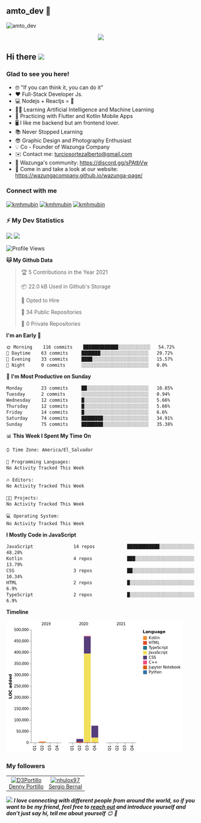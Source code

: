## amto_dev 💚
![amto_dev](https://firebasestorage.googleapis.com/v0/b/paper-92d84.appspot.com/o/wazunga-image%2FCopia%20de%20Github%20README%20banner.png?alt=media&token=182914d2-f189-498f-8946-d18e13c7a0c1)

<!-- retro visitor counter -->
<p align="center"> 
  <img src="https://profile-counter.glitch.me/manasesortez/count.svg" />
</p>

<h2>Hi there <img src="https://media.giphy.com/media/hvRJCLFzcasrR4ia7z/giphy.gif" width="25px"></h2>

<h3>Glad to see you here!</h3>

- 🤓 "If you can think it, you can do it" 
- ❤️ Full-Stack Developer Js.
- 💻 Nodejs + Reactjs  = 💚
- 👨‍💻 Learning Artificial Intelligence and Machine Learning
-  📱 Practicing with Flutter and Kotlin Mobile Apps
- 🖥️ I like me backend but am frontend lover.
-  📚 Never Stopped Learning
- 😎 Graphic Design and Photography Enthusiast
- 💡 Co - Founder of Wazunga Company 
- ✉️ Contact me: turciosortezalberto@gmail.com
- 👥 Wazunga's community: https://discord.gg/sPAtbVw
-  🚀 Come in and take a look at our website: 				https://wazungacompany.github.io/wazunga-page/


<h3 align="left">Connect with me</h3>
<p align="left">

<a href="https://twitter.com/amtoDev" target="blank"><img align="center" src="https://github.com/kmhmubin/kmhmubin/blob/master/assets/twitter.svg" alt="kmhmubin" height="30" width="30" /></a>
<a href="https://www.linkedin.com/in/alberto-turcios-ortez-29b44a1ab/" target="blank"><img align="center" src="https://github.com/kmhmubin/kmhmubin/blob/master/assets/linkedin.svg" alt="kmhmubin" height="30" width="30" /></a>
<a href="https://www.instagram.com/manases.ortez/" target="blank"><img align="center" src="https://github.com/kmhmubin/kmhmubin/blob/master/assets/instagram.svg" alt="kmhmubin" height="30" width="30" /></a>
</p>

<!-- GitHub stats -->
<h3 align="left">⚡ My Dev Statistics</h3>

<p>
<!-- GitHub Stats -->
<img height="180em" src="https://github-readme-stats.vercel.app/api?username=manasesortez&show_icons=true&hide_border=true&theme=radical" />

<!-- Most Used Languages -->
<img height="180em" src="https://github-readme-stats.vercel.app/api/top-langs/?username=manasesortez&exclude_repo=KNN-Image-Classification&show_icons=true&hide_border=true&layout=compact&langs_count=8&theme=radical"/>
</p>


<!--START_SECTION:waka-->
![Profile Views](http://img.shields.io/badge/Profile%20Views-1-blue)

**🐱 My Github Data** 

> 🏆 5 Contributions in the Year 2021
 > 
> 📦 22.0 kB Used in Github's Storage 
 > 
> 💼 Opted to Hire
 > 
> 📜 34 Public Repositories 
 > 
> 🔑 0 Private Repositories  
 > 
**I'm an Early 🐤** 

```text
🌞 Morning    116 commits    █████████████░░░░░░░░░░░░   54.72% 
🌆 Daytime    63 commits     ███████░░░░░░░░░░░░░░░░░░   29.72% 
🌃 Evening    33 commits     ████░░░░░░░░░░░░░░░░░░░░░   15.57% 
🌙 Night      0 commits      ░░░░░░░░░░░░░░░░░░░░░░░░░   0.0%

```
📅 **I'm Most Productive on Sunday** 

```text
Monday       23 commits     ██░░░░░░░░░░░░░░░░░░░░░░░   10.85% 
Tuesday      2 commits      ░░░░░░░░░░░░░░░░░░░░░░░░░   0.94% 
Wednesday    12 commits     █░░░░░░░░░░░░░░░░░░░░░░░░   5.66% 
Thursday     12 commits     █░░░░░░░░░░░░░░░░░░░░░░░░   5.66% 
Friday       14 commits     █░░░░░░░░░░░░░░░░░░░░░░░░   6.6% 
Saturday     74 commits     ████████░░░░░░░░░░░░░░░░░   34.91% 
Sunday       75 commits     ████████░░░░░░░░░░░░░░░░░   35.38%

```


📊 **This Week I Spent My Time On** 

```text
⌚︎ Time Zone: America/El_Salvador

💬 Programming Languages: 
No Activity Tracked This Week

🔥 Editors: 
No Activity Tracked This Week

🐱‍💻 Projects: 
No Activity Tracked This Week

💻 Operating System: 
No Activity Tracked This Week

```

**I Mostly Code in JavaScript** 

```text
JavaScript               14 repos            ████████████░░░░░░░░░░░░░   48.28% 
Kotlin                   4 repos             ███░░░░░░░░░░░░░░░░░░░░░░   13.79% 
CSS                      3 repos             ██░░░░░░░░░░░░░░░░░░░░░░░   10.34% 
HTML                     2 repos             █░░░░░░░░░░░░░░░░░░░░░░░░   6.9% 
TypeScript               2 repos             █░░░░░░░░░░░░░░░░░░░░░░░░   6.9%

```


**Timeline**

![Chart not found](https://raw.githubusercontent.com/manasesortez/manasesortez/master/charts/bar_graph.png) 


<!--END_SECTION:waka-->


<h3 align="left">My followers</h3>
<!--START_SECTION:top-followers-->
<table>
  <tr>
    <td align="center">
      <a href="https://github.com/D3Portillo">
        <img src="https://avatars2.githubusercontent.com/u/26236985" width="100px;" alt="D3Portillo"/>
      </a>
      <br />
      <a href="https://github.com/D3Portillo">Denny Portillo</a>
    </td>
    <td align="center">
      <a href="https://github.com/nhulox97">
        <img src="https://avatars2.githubusercontent.com/u/36805903" width="100px;" alt="nhulox97"/>
      </a>
      <br />
      <a href="https://github.com/nhulox97">Sergio Bernal</a>
    </td>
  </tr>
</table>
<!--END_SECTION:top-followers-->

<img src="https://media.giphy.com/media/LnQjpWaON8nhr21vNW/giphy.gif" width="60"> <em><b>I love connecting with different people from around the world, so if you want to be my friend, feel free to <a href="https://twitter.com/amtoDev">reach out</a> and introduce yourself and don’t just say hi, tell me about yourself</b> 😊 💜</em>
